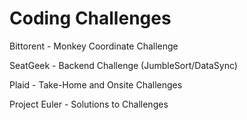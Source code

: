 # Coding Challenges

Bittorent - Monkey Coordinate Challenge

SeatGeek - Backend Challenge (JumbleSort/DataSync)

Plaid - Take-Home and Onsite Challenges

Project Euler - Solutions to Challenges
